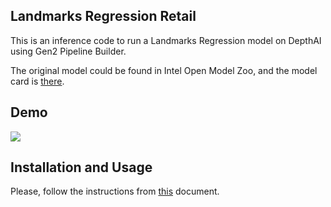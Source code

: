## Landmarks Regression Retail

This is an inference code to run a Landmarks Regression model on DepthAI using Gen2 Pipeline Builder.

The original model could be found in Intel Open Model Zoo, and the model card is [there](https://docs.openvinotoolkit.org/2019_R1/_landmarks_regression_retail_0009_description_landmarks_regression_retail_0009.html).

## Demo

![](demo.gif)

## Installation and Usage

Please, follow the instructions from [this](../docs/INSTALLATION_USAGE_GUIDE.md) document.

